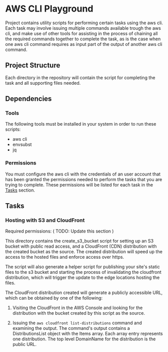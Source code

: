 # AWS CLI Playground

Project contains utility scripts for performing certain tasks using the aws
 cli. Each task may involve issuing multiple commands available trough the
 aws cli, and make use of other tools for assisting in the process of chaining
 all the required commands together to complete the task, as is the case when
 one aws cli command requires as input part of the output of another aws cli
 command.

## Project Structure

Each directory in the repository will contain the script for completing the
 task and all supporting files needed.

## Dependencies

### Tools

The following tools must be installed in your system in order to run these 
 scripts:
 - aws cli
 - envsubst
 - jq

### Permissions

You must configure the aws cli with the credentials of an user account that has
 been granted the permissions needed to perform the tasks that you are trying
 to complete. These permissions will be listed for each task in the 
 [Tasks](#Tasks) section.

## Tasks

### Hosting with S3 and CloudFront

Required permissions: ( TODO: Update this section )

This directory contains the create_s3_bucket script for setting up an S3 bucket
 with public read access, and a CloudFront (CDN) distribution with the created
 bucket as the source. The created distribution will speed up the access to the
 hosted files and enforce access over https.

The script will also generate a helper script for publishing your site's static
 files to the s3 bucket and starting the process of invalidating the cloudfront
 distribution, which will trigger the update to the edge locations hosting the
 files.

The CloudFront distribution created will generate a publicly accessible
 URL, which can be obtained by one of the following:

1) Visiting the CloudFront in the AWS Console and looking for the distribution
 with the bucket created by this script as the source.

2) Issuing the `aws cloudfront list-distributions` command and examining the
 output. The command's output contains a DistributionsList object with the
 Items array. Each array entry represents one distribution. The top level
 DomainName for the distribution is the public URL.

